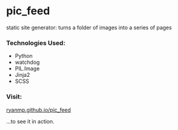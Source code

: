 pic_feed
========

static site generator: turns a folder of images into a series of pages

### Technologies Used:

* Python
* watchdog
* PIL.Image
* Jinja2
* SCSS


### Visit:

[ryanmp.github.io/pic_feed](http://ryanmp.github.io/pic_feed/index.html)

...to see it in action.
